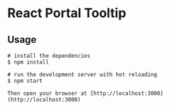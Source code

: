 # React Portal Tooltip

## Usage

```shell
# install the dependencies
$ npm install

# run the development server with hot reloading
$ npm start

Then open your browser at [http://localhost:3000](http://localhost:3000)
